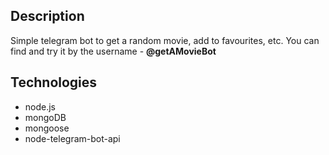 ## Description
Simple telegram bot to get a random movie, add to favourites, etc. You can find and try it by the username - **@getAMovieBot**

## Technologies
- node.js
- mongoDB
- mongoose
- node-telegram-bot-api
